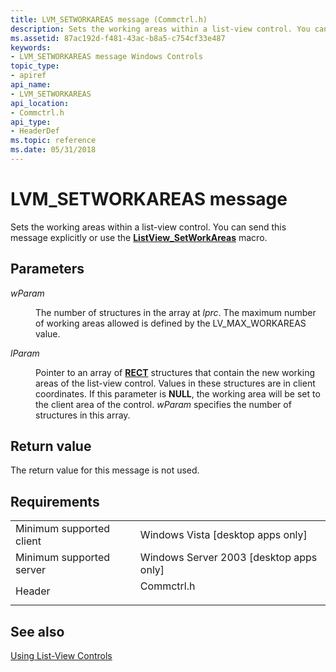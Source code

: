```yaml
---
title: LVM_SETWORKAREAS message (Commctrl.h)
description: Sets the working areas within a list-view control. You can send this message explicitly or use the ListView\_SetWorkAreas macro.
ms.assetid: 87ac192d-f481-43ac-b8a5-c754cf33e487
keywords:
- LVM_SETWORKAREAS message Windows Controls
topic_type:
- apiref
api_name:
- LVM_SETWORKAREAS
api_location:
- Commctrl.h
api_type:
- HeaderDef
ms.topic: reference
ms.date: 05/31/2018
---
```


# LVM\_SETWORKAREAS message

Sets the working areas within a list-view control. You can send this message explicitly or use the [**ListView\_SetWorkAreas**](/windows/desktop/api/Commctrl/nf-commctrl-listview_setworkareas) macro.

## Parameters

<dl> <dt>

*wParam* 
</dt> <dd>

The number of structures in the array at *lprc*. The maximum number of working areas allowed is defined by the LV\_MAX\_WORKAREAS value.

</dd> <dt>

*lParam* 
</dt> <dd>

Pointer to an array of [**RECT**](/previous-versions//dd162897(v=vs.85)) structures that contain the new working areas of the list-view control. Values in these structures are in client coordinates. If this parameter is **NULL**, the working area will be set to the client area of the control. *wParam* specifies the number of structures in this array.

</dd> </dl>

## Return value

The return value for this message is not used.

## Requirements



|                                     |                                                                                       |
|-------------------------------------|---------------------------------------------------------------------------------------|
| Minimum supported client<br/> | Windows Vista \[desktop apps only\]<br/>                                        |
| Minimum supported server<br/> | Windows Server 2003 \[desktop apps only\]<br/>                                  |
| Header<br/>                   | <dl> <dt>Commctrl.h</dt> </dl> |



## See also

<dl> <dt>

[Using List-View Controls](using-list-view-controls.md)
</dt> </dl>

 

